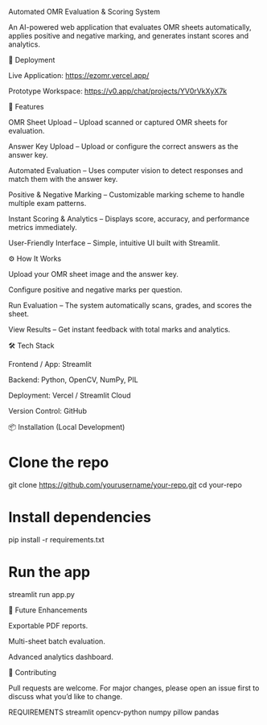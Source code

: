 Automated OMR Evaluation & Scoring System

An AI-powered web application that evaluates OMR sheets automatically, applies positive and negative marking, and generates instant scores and analytics.

🚀 Deployment

Live Application: https://ezomr.vercel.app/

Prototype Workspace: https://v0.app/chat/projects/YV0rVkXyX7k

📝 Features

OMR Sheet Upload – Upload scanned or captured OMR sheets for evaluation.

Answer Key Upload – Upload or configure the correct answers as the answer key.

Automated Evaluation – Uses computer vision to detect responses and match them with the answer key.

Positive & Negative Marking – Customizable marking scheme to handle multiple exam patterns.

Instant Scoring & Analytics – Displays score, accuracy, and performance metrics immediately.

User-Friendly Interface – Simple, intuitive UI built with Streamlit.

⚙️ How It Works

Upload your OMR sheet image and the answer key.

Configure positive and negative marks per question.

Run Evaluation – The system automatically scans, grades, and scores the sheet.

View Results – Get instant feedback with total marks and analytics.

🛠️ Tech Stack

Frontend / App: Streamlit

Backend: Python, OpenCV, NumPy, PIL

Deployment: Vercel / Streamlit Cloud

Version Control: GitHub

📦 Installation (Local Development)
# Clone the repo
git clone https://github.com/yourusername/your-repo.git
cd your-repo

# Install dependencies
pip install -r requirements.txt

# Run the app
streamlit run app.py

📄 Future Enhancements

Exportable PDF reports.

Multi-sheet batch evaluation.

Advanced analytics dashboard.

🙌 Contributing

Pull requests are welcome. For major changes, please open an issue first to discuss what you’d like to change.

REQUIREMENTS
streamlit
opencv-python
numpy
pillow
pandas
